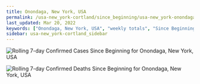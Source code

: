 ```yaml
---
title: Onondaga, New York, USA
permalink: /usa-new_york-cortland/since_beginning/usa-new_york-onondaga-since_beginning.html
last_updated: Mar 20, 2022
keywords: ["Onondaga, New York, USA", "weekly totals", "Since Beginning"]
sidebar: usa-new_york-cortland_sidebar
---
```


![Rolling 7-day Confirmed Cases Since Beginning for Onondaga, New York, USA](/covid_tracker/images/graphs/usa-new_york-onondaga-rolling_7_days_confirmed-since_beginning_graph.png)

![Rolling 7-day Confirmed Deaths Since Beginning for Onondaga, New York, USA](/covid_tracker/images/graphs/usa-new_york-onondaga-rolling_7_days_deaths-since_beginning_graph.png)
